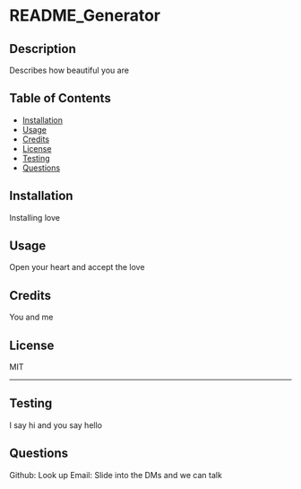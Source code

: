 # README_Generator

  ## Description 
  
  Describes how beautiful you are

  ## Table of Contents

  * [Installation](#installation)
  * [Usage](#usage)
  * [Credits](#credits)
  * [License](#license)
  * [Testing](#testing)
  * [Questions](#questions)
  
  
  ## Installation
  
  Installing love

  ## Usage 
  
  Open your heart and accept the love
  
  ## Credits
  
  You and me
  
  
  ## License
  
  MIT
  
  ---
  
  
  ## Testing
  
  I say hi and you say hello

  ## Questions
  
  Github: Look up
  Email: Slide into the DMs and we can talk


